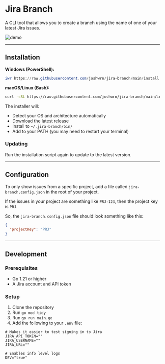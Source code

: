 # Jira Branch

A CLI tool that allows you to create a branch using the name of one of your latest Jira issues.

![demo](https://github.com/user-attachments/assets/14372f65-b674-4022-b641-f35ebae24f2d)

---

## Installation

**Windows (PowerShell):**
```powershell
iwr https://raw.githubusercontent.com/joshwrn/jira-branch/main/install.ps1 | iex
```

**macOS/Linux (Bash):**
```bash
curl -sSL https://raw.githubusercontent.com/joshwrn/jira-branch/main/install.sh | bash
```

The installer will:
- Detect your OS and architecture automatically
- Download the latest release
- Install to `~/.jira-branch/bin/`
- Add to your PATH (you may need to restart your terminal)

### Updating

Run the installation script again to update to the latest version.

---

## Configuration

To only show issues from a specific project, add a file called `jira-branch.config.json` in the root of your project.

If the issues in your project are something like `PRJ-123`, then the project key is `PRJ`.

So, the `jira-branch.config.json` file should look something like this:

```json
{
  "projectKey": "PRJ"
}
```

---

## Development

### Prerequisites

- Go 1.21 or higher
- A Jira account and API token

### Setup

1. Clone the repository
2. Run `go mod tidy`
3. Run `go run main.go`
4. Add the following to your `.env` file:

```
# Makes it easier to test signing in to Jira
JIRA_API_TOKEN=""
JIRA_USERNAME=""
JIRA_URL=""

# Enables info level logs
DEV="true"
```


